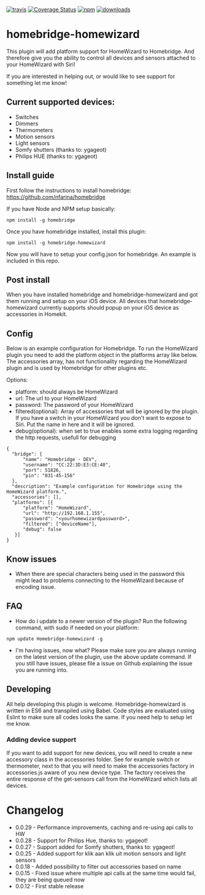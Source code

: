 [![travis][travis-image]][travis-url]
[![Coverage Status](https://coveralls.io/repos/rthewhite/homebridge-homewizard/badge.svg?branch=master&service=github)](https://coveralls.io/github/rthewhite/homebridge-homewizard?branch=master)
[![npm][npm-image]][npm-url]
[![downloads][downloads-image]][downloads-url]

[travis-image]: https://img.shields.io/travis/rthewhite/homebridge-homewizard.svg?style=flat
[travis-url]: https://travis-ci.org/rthewhite/homebridge-homewizard
[npm-image]: https://img.shields.io/npm/v/homebridge-homewizard.svg?style=flat
[npm-url]: https://npmjs.org/package/homebridge-homewizard
[downloads-image]: https://img.shields.io/npm/dm/homebridge-homewizard.svg?style=flat
[downloads-url]: https://npmjs.org/package/homebridge-homewizard

# homebridge-homewizard
This plugin will add platform support for HomeWizard to Homebridge.
And therefore give you the ability to control all devices and sensors attached to your HomeWizard with Siri!

If you are interested in helping out, or would like to see support for something let me know!

## Current supported devices:
- Switches
- Dimmers
- Thermometers
- Motion sensors
- Light sensors
- Somfy shutters (thanks to: ygageot)
- Philips HUE (thanks to: ygageot)

## Install guide
First follow the instructions to install homebridge: https://github.com/nfarina/homebridge

If you have Node and NPM setup basically:
```
npm install -g homebridge
```

Once you have homebridge installed, install this plugin:

```
npm install -g homebridge-homewizard
```

Now you will have to setup your config.json for homebridge. An example
is included in this repo.

## Post install
When you have installed homebridge and homebridge-homewizard and got them running
and setup on your iOS device. All devices that homebridge-homewizard currently
supports should popup on your iOS device as accessories in Homekit.

## Config
Below is an example configuration for Homebridge. To run the HomeWizard plugin you need to add the
platform object in the platforms array like below. The accessories array, has not functionality
regarding the HomeWizard plugin and is used by Homebridge for other plugins etc.

Options:
- platform: should always be HomeWizard
- url: The url to your HomeWizard
- password: The password of your HomeWizard
- filtered(optional): Array of accessories that will be ignored by the plugin. If you have a switch in your
HomeWizard you don't want to expose to Siri. Put the name in here and it will be ignored.
- debug(optional): when set to true enables some extra logging regarding the http requests, usefull for debugging

```
{
  "bridge": {
      "name": "Homebridge - DEV",
      "username": "CC:22:3D:E3:CE:40",
      "port": 51826,
      "pin": "031-45-156"
  },
  "description": "Example configuration for Homebridge using the HomeWizard platform.",
  "accessories": [],
  "platforms": [{
      "platform": "HomeWizard",
      "url": "http://192.168.1.155",
      "password": "<yourhomewizardpassword>",
      "filtered": ["deviceName"],
      "debug": false
   }]
}
```

## Know issues
- When there are special characters being used in the password this might lead to problems connecting to the HomeWizard because of encoding issue.

## FAQ
- How do i update to a newer version of the plugin?
Run the following command, with sudo if needed on your platform:
```
npm update Homebridge-homewizard -g
```

- I'm having issues, now what?
Please make sure you are always running on the latest version of the plugin, use the above update command.
If you still have issues, please file a issue on Github explaining the issue you are running into.


## Developing
All help developing this plugin is welcome. Homebridge-homewizard is written in ES6 and transpiled using Babel.
Code styles are evaluated using Eslint to make sure all codes looks the same. If you need help to setup let me know.

### Adding device support
If you want to add support for new devices, you will need to create a new accessory class in
the accessories folder. See for example switch or thermometer, next to that you will need to make
the accessories factory in accessories.js aware of you new device type. The factory receives the entire response of the get-sensors call from the HomeWizard which lists all devices.

# Changelog
- 0.0.29 - Performance improvements, caching and re-using api calls to HW
- 0.0.28 - Support for Philips Hue, thanks to: ygageot!
- 0.0.27 - Support added for Somfy shutters, thanks to: ygageot!
- 0.0.25 - Added support for klik aan klik uit motion sensors and light sensors
- 0.0.18 - Added possibility to filter out accessories based on name
- 0.0.15 - Fixed issue where multiple api calls at the same time would fail, they are being queued now
- 0.0.12 - First stable release
